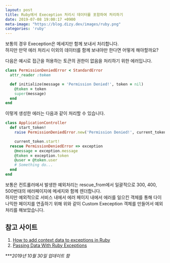 ```yaml
---
layout: post
title: Ruby에서 Exeception 처리시 데이터를 포함하여 처리하기 
date: 2019-07-08 19:00:17 +0900
meta-image: "https://blog.dizy.dev/images/ruby.png"
categories: 'ruby'
---
```


보통의 경우 Exeception은 메세지만 함께 보내서 처리합니다.<br/>
하지만 만약 에러 처리시 이외의 데이터를 함께 보내야만 한다면 어떻게 해야할까요?

다음은 예시로 접근을 허용하는 토큰의 권한이 없음을 처리하기 위한 에러입니다.

```ruby
class PermissionDeniedError < StandardError
  attr_reader :token

  def initialize(message = 'Permission Denied!', token = nil)
    @token = token
    super(message)
  end
end
```

이렇게 생성한 에러는 다음과 같이 처리할 수 있습니다.

```ruby
class ApplicationController
  def start_token!
    raise PermissionDeniedError.new('Permission Denied!', current_token) if current_token.expired? || current_token.revoked?

    current_token.start!
  rescue PermissionDeniedError => exception
    @message = exception.message
    @token = exception.token
    @user = @token.user
    # Something do...
  end
end
```

보통은 컨트롤러에서 발생한 예외처리는 rescue_from에서 일괄적으로 300, 400, 500번대의 에러페이지에 메세지와 함께 렌더합니다.<br/>
하지만 예외적으로 서비스 내에서 에러 페이지 내에서 에러를 일으킨 객체를 통해 다이나믹한 페이지를 연출하기 위해 위와 같이 Custom Exeception 객체를 만들어서 예외 처리를 해보았습니다.

## 참고 사이트

1. [How to add context data to exceptions in Ruby](https://www.honeybadger.io/blog/how-to-add-context-data-to-exceptions-in-ruby/)
2. [Passing Data With Ruby Exceptions](https://thejqr.com/2009/02/11/passing-data-with-ruby-exceptions.html)

****2019년 10월 30일 업데이트 함*
